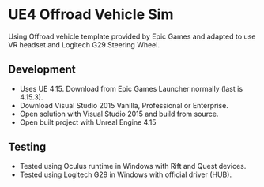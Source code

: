 # UE4 Offroad Vehicle Sim
Using Offroad vehicle template provided by Epic Games and adapted to use VR headset and Logitech G29 Steering Wheel.

## Development
* Uses UE 4.15. Download from Epic Games Launcher normally (last is 4.15.3).
* Download Visual Studio 2015 Vanilla, Professional or Enterprise.
* Open solution with Visual Studio 2015 and build from source.
* Open built project with Unreal Engine 4.15

## Testing
* Tested using Oculus runtime in Windows with Rift and Quest devices.
* Tested using Logitech G29 in Windows with official driver (HUB).
